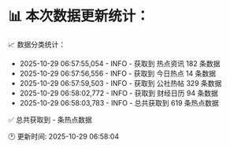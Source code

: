 📊 本次数据更新统计：
==========================

📈 数据分类统计：
- 2025-10-29 06:57:55,054 - INFO - 获取到 热点资讯 182 条数据
- 2025-10-29 06:57:56,556 - INFO - 获取到 今日热点 14 条数据
- 2025-10-29 06:57:59,503 - INFO - 获取到 公社热帖 329 条数据
- 2025-10-29 06:58:02,772 - INFO - 获取到 财经日历 94 条数据
- 2025-10-29 06:58:03,783 - INFO - 总共获取到 619 条热点数据

✅ 总共获取到 - 条热点数据

🕐 更新时间: 2025-10-29 06:58:04
